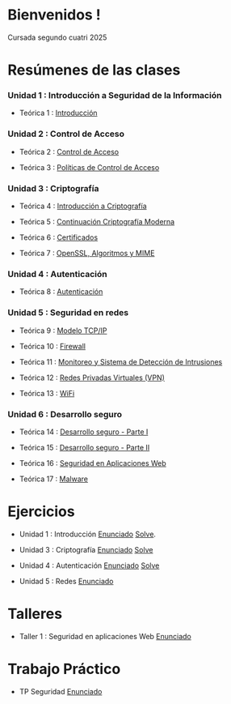# Bienvenidos !
Cursada segundo cuatri 2025

# Resúmenes de las clases  

### Unidad 1 : Introducción a Seguridad de la Información
- Teórica 1 : [ Introducción](https://github.com/ToniusRetonius/SegInf/blob/main/Te%C3%B3ricas/T1/Resumen%20T1.pdf)

### Unidad 2 : Control de Acceso
- Teórica 2 : [ Control de Acceso](https://github.com/ToniusRetonius/SegInf/blob/main/Te%C3%B3ricas/T2/Resumen%20T2.pdf)

- Teórica 3 : [ Políticas de Control de Acceso](https://github.com/ToniusRetonius/SegInf/blob/main/Te%C3%B3ricas/T3/Resumen%20T3.pdf)

### Unidad 3 : Criptografía

- Teórica 4 : [ Introducción a Criptografía](https://github.com/ToniusRetonius/SegInf/blob/main/Te%C3%B3ricas/T4/Resumen%20T4.pdf)

- Teórica 5 : [ Continuación Criptografía Moderna](https://github.com/ToniusRetonius/SegInf/blob/main/Te%C3%B3ricas/T5/Resumen%20T5.pdf)

- Teórica 6 : [ Certificados](https://github.com/ToniusRetonius/SegInf/blob/main/Te%C3%B3ricas/T6/Resumen%20T6.pdf)

- Teórica 7 : [ OpenSSL, Algoritmos y MIME](https://github.com/ToniusRetonius/SegInf/blob/main/Te%C3%B3ricas/T7/Resumen%20T7.pdf)


### Unidad 4 : Autenticación
- Teórica 8 : [Autenticación](https://github.com/ToniusRetonius/SegInf/blob/main/Te%C3%B3ricas/T8/Resumen%20T8.pdf)


### Unidad 5 : Seguridad en redes
- Teórica 9 : [Modelo TCP/IP](https://github.com/ToniusRetonius/SegInf/blob/main/Te%C3%B3ricas/T9/Resumen%20T9.pdf)

- Teórica 10 : [Firewall](https://github.com/ToniusRetonius/SegInf/blob/main/Te%C3%B3ricas/T10/Resumen%20T10.pdf)

- Teórica 11 : [Monitoreo y Sistema de Detección de Intrusiones ](https://github.com/ToniusRetonius/SegInf/blob/main/Te%C3%B3ricas/T11/Resumen%20T11.pdf)

- Teórica 12 : [Redes Privadas Virtuales (VPN)](https://github.com/ToniusRetonius/SegInf/blob/main/Te%C3%B3ricas/T12/Resumen%20T12.pdf)

- Teórica 13 : [WiFi](https://github.com/ToniusRetonius/SegInf/blob/main/Te%C3%B3ricas/T13/Resumen%20T13.pdf)

### Unidad 6 : Desarrollo seguro

- Teórica 14 : [ Desarrollo seguro - Parte I](https://github.com/ToniusRetonius/SegInf/blob/main/Te%C3%B3ricas/T14/Resumen%20T14.pdf)

- Teórica 15 : [ Desarrollo seguro - Parte II](https://github.com/ToniusRetonius/SegInf/blob/main/Te%C3%B3ricas/T15/Resumen%20T15.pdf)

- Teórica 16 : [ Seguridad en Aplicaciones Web](https://github.com/ToniusRetonius/SegInf/blob/main/Te%C3%B3ricas/T16/Resumen%20T16.pdf)

- Teórica 17 : [ Malware](https://github.com/ToniusRetonius/SegInf/blob/main/Te%C3%B3ricas/T17/Resumen%20T17.pdf)

# Ejercicios

- Unidad 1 : Introducción [Enunciado](https://github.com/ToniusRetonius/SegInf/blob/main/Gu%C3%ADas/1/P1.pdf) [ Solve](https://github.com/ToniusRetonius/SegInf/blob/main/Gu%C3%ADas/1/solve.pdf).

- Unidad 3 : Criptografía [ Enunciado](https://github.com/ToniusRetonius/SegInf/blob/main/Gu%C3%ADas/3/practica_unidad3.pdf) [Solve](https://github.com/ToniusRetonius/SegInf/blob/main/Gu%C3%ADas/3/solve%20P3.pdf)

- Unidad 4 : Autenticación [ Enunciado](https://github.com/ToniusRetonius/SegInf/blob/main/Gu%C3%ADas/4/practica4.pdf) [ Solve](https://github.com/ToniusRetonius/SegInf/blob/main/Gu%C3%ADas/4/solve.pdf)

- Unidad 5 : Redes [ Enunciado](https://github.com/ToniusRetonius/SegInf/blob/main/Gu%C3%ADas/5/practica5.pdf)

# Talleres

- Taller 1 : Seguridad en aplicaciones Web [ Enunciado](https://github.com/ToniusRetonius/SegInf/blob/main/Talleres/Taller%201%20-%20seguridad%20en%20webapp/Enunciado.pdf)


# Trabajo Práctico

- TP Seguridad [ Enunciado](https://github.com/ToniusRetonius/SegInf/blob/main/TP/Enunciados.pdf)